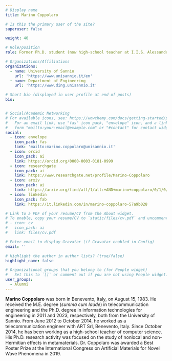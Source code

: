 ```yaml
---
# Display name
title: Marino Coppolaro

# Is this the primary user of the site?
superuser: false

weight: 40

# Role/position
role: Former Ph.D. student (now high-school teacher at I.I.S. Alessandro Lombardi)

# Organizations/Affiliations
organizations:
  - name: University of Sannio
    url: 'https://www.unisannio.it/en'
  - name: Department of Engineering
    url: 'https://www.ding.unisannio.it'

# Short bio (displayed in user profile at end of posts)
bio:


# Social/Academic Networking
# For available icons, see: https://wowchemy.com/docs/getting-started/page-builder/#icons
#   For an email link, use "fas" icon pack, "envelope" icon, and a link in the
#   form "mailto:your-email@example.com" or "#contact" for contact widget.
social:
  - icon: envelope
    icon_pack: fas
    link: 'mailto:marino.coppolaro@unisannio.it'
  - icon: orcid
    icon_pack: ai
    link: https://orcid.org/0000-0003-0181-0999
  - icon: researchgate
    icon_pack: ai
    link: https://www.researchgate.net/profile/Marino-Coppolaro
  - icon: arxiv
    icon_pack: ai
    link: https://arxiv.org/find/all/1/all:+AND+marino+coppolaro/0/1/0/all/0/1
  - icon: linkedin
    icon_pack: fab
    link: https://it.linkedin.com/in/marino-coppolaro-57a9b028

# Link to a PDF of your resume/CV from the About widget.
# To enable, copy your resume/CV to `static/files/cv.pdf` and uncomment the lines below.
# - icon: cv
#   icon_pack: ai
#   link: files/cv.pdf

# Enter email to display Gravatar (if Gravatar enabled in Config)
email: ''

# Highlight the author in author lists? (true/false)
highlight_name: false

# Organizational groups that you belong to (for People widget)
#   Set this to `[]` or comment out if you are not using People widget.
user_groups:
  - Alumni
---
```


**Marino Coppolaro** was born in Benevento, Italy, on August 15, 1983. He received the M.E. degree (*summa cum laude*) in telecommunication engineering 
and the Ph.D. degree in information technologies for engineering in 2011 and 2023, respectively, both from the University of Sannio.
From June 2012 to October 2014, he worked as a telecommunication engineer with ART Srl, Benevento, Italy. Since October 2014, he has been working as a high-school teacher of computer science. His Ph.D. research activity was focused on the study of nonlocal and non-Hermitian effects in metamaterials. 
Dr. Coppolaro was awarded a Best Poster Prize at the International Congress on Artificial Materials for Novel Wave Phenomena in 2019.
